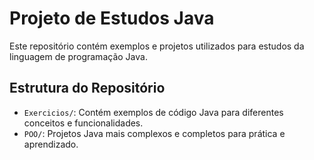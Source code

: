 # Projeto de Estudos Java

Este repositório contém exemplos e projetos utilizados para estudos da linguagem de programação Java.

## Estrutura do Repositório

- `Exercicios/`: Contém exemplos de código Java para diferentes conceitos e funcionalidades.
- `POO/`: Projetos Java mais complexos e completos para prática e aprendizado.
